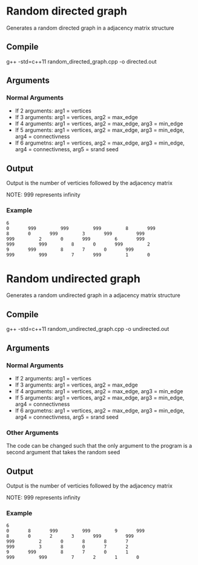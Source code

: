 # Random directed graph

Generates a random directed graph in a adjacency matrix structure

## Compile

g++ -std=c++11 random_directed_graph.cpp -o directed.out 

## Arguments

### Normal Arguments

* If 2 arguments: arg1 = vertices
* If 3 arguments: arg1 = vertices, arg2 = max_edge
* If 4 arguments: arg1 = vertices, arg2 = max_edge, arg3 = min_edge
* If 5 arguments: arg1 = vertices, arg2 = max_edge, arg3 = min_edge, arg4 = connectivness
* If 6 argumetns: arg1 = vertices, arg2 = max_edge, arg3 = min_edge, arg4 = connectivness, arg5 = srand seed

## Output

Output is the number of verticies followed by the adjacency matrix

NOTE: 999 represents infinity

### Example

```
6
0 	 	999 	 	999 	 	999 	 	8 	 	999 	 	
8 	 	0 	 	999 	 	3 	 	999 	 	999 	 	
999 	 	2 	 	0 	 	999 	 	6 	 	999 	 	
999 	 	999 	 	8 	 	0 	 	999 	 	2 	 	
9 	 	999 	 	8 	 	7 	 	0 	 	999 	 	
999 	 	999 	 	7 	 	999 	 	1 	 	0 
```

# Random undirected graph

Generates a random undirected graph in a adjacency matrix structure

## Compile

g++ -std=c++11 random_undirected_graph.cpp -o undirected.out 

## Arguments

### Normal Arguments

* If 2 arguments: arg1 = vertices
* If 3 arguments: arg1 = vertices, arg2 = max_edge
* If 4 arguments: arg1 = vertices, arg2 = max_edge, arg3 = min_edge
* If 5 arguments: arg1 = vertices, arg2 = max_edge, arg3 = min_edge, arg4 = connectivness
* If 6 argumetns: arg1 = vertices, arg2 = max_edge, arg3 = min_edge, arg4 = connectivness, arg5 = srand seed

### Other Arguments

The code can be changed such that the only argument to the program is a second argument that takes the random seed

## Output

Output is the number of verticies followed by the adjacency matrix

NOTE: 999 represents infinity

### Example

```
6
0 	 	8 	 	999 	 	999 	 	9 	 	999 	 	
8 	 	0 	 	2 	 	3 	 	999 	 	999 	 	
999 	 	2 	 	0 	 	8 	 	8 	 	7 	 	
999 	 	3 	 	8 	 	0 	 	7 	 	2 	 	
9 	 	999 	 	8 	 	7 	 	0 	 	1 	 	
999 	 	999 	 	7 	 	2 	 	1 	 	0 
```